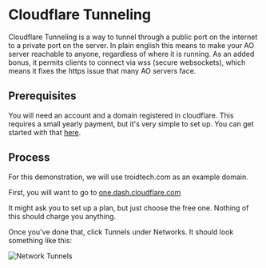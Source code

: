 # Cloudflare Tunneling

Cloudflare Tunneling is a way to tunnel through a public port on the internet to a private port on the server. In plain english this means to make your AO server reachable to anyone, regardless of where it is running.
As an added bonus, it permits clients to connect via wss (secure websockets), which means it fixes the https issue that many AO servers face.

## Prerequisites

You will need an account and a domain registered in cloudflare. This requires a small yearly payment, but it's very simple to set up. You can get started with that [here](https://domains.cloudflare.com/).

## Process

For this demonstration, we will use troidtech.com as an example domain.

First, you will want to go to [one.dash.cloudflare.com](https://one.dash.cloudflare.com/)

It might ask you to set up a plan, but just choose the free one. Nothing of this should charge you anything.

Once you've done that, click Tunnels under Networks. It should look something like this:

![Network Tunnels](https://i.imgur.com/5BYxQj2.png)

